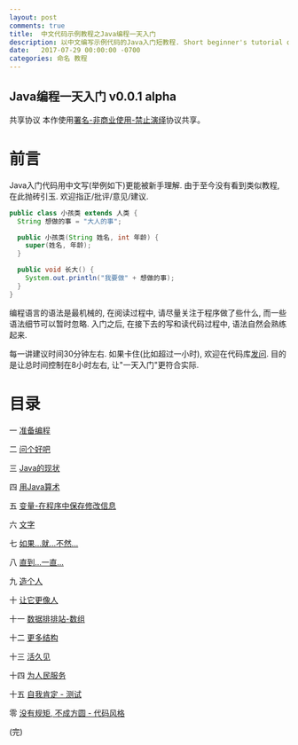 ```yaml
---
layout: post
comments: true
title:  中文代码示例教程之Java编程一天入门
description: 以中文编写示例代码的Java入门短教程. Short beginner's tutorial of Java programming with sample codes using Chinese naming.
date:   2017-07-29 00:00:00 -0700
categories: 命名 教程
---
```


## Java编程一天入门 v0.0.1 alpha

共享协议 本作使用[署名-非商业使用-禁止演绎](https://creativecommons.org/licenses/by-nc-nd/4.0/)协议共享。

# 前言

Java入门代码用中文写(举例如下)更能被新手理解. 由于至今没有看到类似教程, 在此抛砖引玉. 欢迎指正/批评/意见/建议.

```java
public class 小孩类 extends 人类 {
  String 想做的事 = "大人的事";

  public 小孩类(String 姓名, int 年龄) {
    super(姓名, 年龄);
  }

  public void 长大() {
    System.out.println("我要做" + 想做的事);
  }
}
```

编程语言的语法是最机械的, 在阅读过程中, 请尽量关注于程序做了些什么, 而一些语法细节可以暂时忽略. 入门之后, 在接下去的写和读代码过程中, 语法自然会熟练起来.

每一讲建议时间30分钟左右. 如果卡住(比如超过一小时), 欢迎在代码库[发问](https://github.com/program-in-chinese/java_in_hours_chn/issues). 目的是让总时间控制在8小时左右, 让"一天入门"更符合实际.

# 目录
一 [准备编程](https://github.com/program-in-chinese/java_in_hours_chn#%E4%B8%80-%E5%87%86%E5%A4%87%E7%BC%96%E7%A8%8B)

二 [问个好吧](https://github.com/program-in-chinese/java_in_hours_chn#%E4%BA%8C-%E9%97%AE%E4%B8%AA%E5%A5%BD%E5%90%A7)

三 [Java的现状](https://github.com/program-in-chinese/java_in_hours_chn#%E4%B8%89-java%E7%9A%84%E7%8E%B0%E7%8A%B6)

四 [用Java算术](https://github.com/program-in-chinese/java_in_hours_chn#%E5%9B%9B-%E7%94%A8java%E7%AE%97%E6%9C%AF)

五 [变量-在程序中保存修改信息](https://github.com/program-in-chinese/java_in_hours_chn#%E4%BA%94-%E5%8F%98%E9%87%8F-%E5%9C%A8%E7%A8%8B%E5%BA%8F%E4%B8%AD%E4%BF%9D%E5%AD%98%E4%BF%AE%E6%94%B9%E4%BF%A1%E6%81%AF)

六 [文字](https://github.com/program-in-chinese/java_in_hours_chn#%E5%85%AD-%E6%96%87%E5%AD%97)

七 [如果...就...不然...](https://github.com/program-in-chinese/java_in_hours_chn#%E4%B8%83-%E5%A6%82%E6%9E%9C%E5%B0%B1%E4%B8%8D%E7%84%B6)

八 [直到...一直...](https://github.com/program-in-chinese/java_in_hours_chn#%E5%85%AB-%E7%9B%B4%E5%88%B0%E4%B8%80%E7%9B%B4)

九 [造个人](https://github.com/program-in-chinese/java_in_hours_chn#%E4%B9%9D-%E9%80%A0%E4%B8%AA%E4%BA%BA)

十 [让它更像人](https://github.com/program-in-chinese/java_in_hours_chn#%E5%8D%81-%E8%AE%A9%E5%AE%83%E6%9B%B4%E5%83%8F%E4%BA%BA)

十一 [数据排排站-数组](https://github.com/program-in-chinese/java_in_hours_chn#%E5%8D%81%E4%B8%80-%E6%95%B0%E6%8D%AE%E6%8E%92%E6%8E%92%E7%AB%99-%E6%95%B0%E7%BB%84)

十二 [更多结构](https://github.com/program-in-chinese/java_in_hours_chn#%E5%8D%81%E4%BA%8C-%E6%9B%B4%E5%A4%9A%E7%BB%93%E6%9E%84)

十三 [活久见](https://github.com/program-in-chinese/java_in_hours_chn#%E5%8D%81%E4%B8%89-%E6%B4%BB%E4%B9%85%E8%A7%81)

十四 [为人民服务](https://github.com/program-in-chinese/java_in_hours_chn#%E5%8D%81%E5%9B%9B-%E4%B8%BA%E4%BA%BA%E6%B0%91%E6%9C%8D%E5%8A%A1)

十五 [自我肯定 - 测试](https://github.com/program-in-chinese/java_in_hours_chn#%E5%8D%81%E4%BA%94-%E8%87%AA%E6%88%91%E8%82%AF%E5%AE%9A---%E6%B5%8B%E8%AF%95)

零 [没有规矩, 不成方圆 - 代码风格](https://github.com/program-in-chinese/java_in_hours_chn#%E9%9B%B6-%E6%B2%A1%E6%9C%89%E8%A7%84%E7%9F%A9-%E4%B8%8D%E6%88%90%E6%96%B9%E5%9C%86---%E4%BB%A3%E7%A0%81%E9%A3%8E%E6%A0%BC)

(完)
